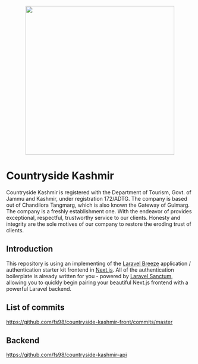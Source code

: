 <p align="center"><a href="https://laravel.com" target="_blank"><img src="http://countrysidekashmir.com/img/inline-logo.png" width="400"></a></p>

# Countryside Kashmir

Countryside Kashmir is registered with the Department of Tourism, Govt. of Jammu and Kashmir, under registration 172/ADTG. The company is based out of Chandilora Tangmarg, which is also known the Gateway of Gulmarg. The company is a freshly establishment one. With the endeavor of provides exceptional, respectful, trustworthy service to our clients. Honesty and integrity are the sole motives of our company to restore the eroding trust of clients.

## Introduction

This repository is using an implementing of the [Laravel Breeze](https://laravel.com/docs/starter-kits) application / authentication starter kit frontend in [Next.js](https://nextjs.org). All of the authentication boilerplate is already written for you - powered by [Laravel Sanctum](https://laravel.com/docs/sanctum), allowing you to quickly begin pairing your beautiful Next.js frontend with a powerful Laravel backend.

## List of commits

https://github.com/fs98/countryside-kashmir-front/commits/master

## Backend

https://github.com/fs98/countryside-kashmir-api
